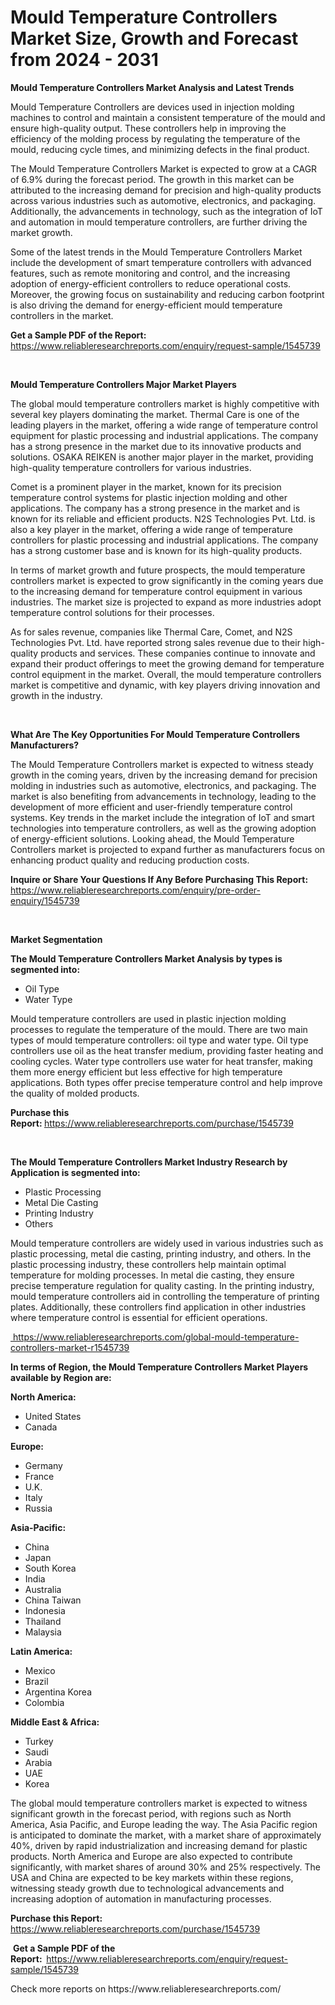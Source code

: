 <p><h1>Mould Temperature Controllers Market Size, Growth and Forecast from 2024 - 2031</h1></p><p><strong>Mould Temperature Controllers Market Analysis and Latest Trends</strong></p>
<p><p>Mould Temperature Controllers are devices used in injection molding machines to control and maintain a consistent temperature of the mould and ensure high-quality output. These controllers help in improving the efficiency of the molding process by regulating the temperature of the mould, reducing cycle times, and minimizing defects in the final product.</p><p>The Mould Temperature Controllers Market is expected to grow at a CAGR of 6.9% during the forecast period. The growth in this market can be attributed to the increasing demand for precision and high-quality products across various industries such as automotive, electronics, and packaging. Additionally, the advancements in technology, such as the integration of IoT and automation in mould temperature controllers, are further driving the market growth.</p><p>Some of the latest trends in the Mould Temperature Controllers Market include the development of smart temperature controllers with advanced features, such as remote monitoring and control, and the increasing adoption of energy-efficient controllers to reduce operational costs. Moreover, the growing focus on sustainability and reducing carbon footprint is also driving the demand for energy-efficient mould temperature controllers in the market.</p></p>
<p><strong>Get a Sample PDF of the Report:&nbsp;</strong> <a href="https://www.reliableresearchreports.com/enquiry/request-sample/1545739">https://www.reliableresearchreports.com/enquiry/request-sample/1545739</a></p>
<p>&nbsp;</p>
<p><strong>Mould Temperature Controllers Major Market Players</strong></p>
<p><p>The global mould temperature controllers market is highly competitive with several key players dominating the market. Thermal Care is one of the leading players in the market, offering a wide range of temperature control equipment for plastic processing and industrial applications. The company has a strong presence in the market due to its innovative products and solutions. OSAKA REIKEN is another major player in the market, providing high-quality temperature controllers for various industries.</p><p>Comet is a prominent player in the market, known for its precision temperature control systems for plastic injection molding and other applications. The company has a strong presence in the market and is known for its reliable and efficient products. N2S Technologies Pvt. Ltd. is also a key player in the market, offering a wide range of temperature controllers for plastic processing and industrial applications. The company has a strong customer base and is known for its high-quality products.</p><p>In terms of market growth and future prospects, the mould temperature controllers market is expected to grow significantly in the coming years due to the increasing demand for temperature control equipment in various industries. The market size is projected to expand as more industries adopt temperature control solutions for their processes.</p><p>As for sales revenue, companies like Thermal Care, Comet, and N2S Technologies Pvt. Ltd. have reported strong sales revenue due to their high-quality products and services. These companies continue to innovate and expand their product offerings to meet the growing demand for temperature control equipment in the market. Overall, the mould temperature controllers market is competitive and dynamic, with key players driving innovation and growth in the industry.</p></p>
<p>&nbsp;</p>
<p><strong>What Are The Key Opportunities For Mould Temperature Controllers Manufacturers?</strong></p>
<p><p>The Mould Temperature Controllers market is expected to witness steady growth in the coming years, driven by the increasing demand for precision molding in industries such as automotive, electronics, and packaging. The market is also benefiting from advancements in technology, leading to the development of more efficient and user-friendly temperature control systems. Key trends in the market include the integration of IoT and smart technologies into temperature controllers, as well as the growing adoption of energy-efficient solutions. Looking ahead, the Mould Temperature Controllers market is projected to expand further as manufacturers focus on enhancing product quality and reducing production costs.</p></p>
<p><strong>Inquire or Share Your Questions If Any Before Purchasing This Report:</strong> <a href="https://www.reliableresearchreports.com/enquiry/pre-order-enquiry/1545739">https://www.reliableresearchreports.com/enquiry/pre-order-enquiry/1545739</a></p>
<p>&nbsp;</p>
<p><strong>Market Segmentation</strong></p>
<p><strong>The Mould Temperature Controllers Market Analysis by types is segmented into:</strong></p>
<p><ul><li>Oil Type</li><li>Water Type</li></ul></p>
<p><p>Mould temperature controllers are used in plastic injection molding processes to regulate the temperature of the mould. There are two main types of mould temperature controllers: oil type and water type. Oil type controllers use oil as the heat transfer medium, providing faster heating and cooling cycles. Water type controllers use water for heat transfer, making them more energy efficient but less effective for high temperature applications. Both types offer precise temperature control and help improve the quality of molded products.</p></p>
<p><strong>Purchase this Report:&nbsp;</strong><a href="https://www.reliableresearchreports.com/purchase/1545739">https://www.reliableresearchreports.com/purchase/1545739</a></p>
<p>&nbsp;</p>
<p><strong>The Mould Temperature Controllers Market Industry Research by Application is segmented into:</strong></p>
<p><ul><li>Plastic Processing</li><li>Metal Die Casting</li><li>Printing Industry</li><li>Others</li></ul></p>
<p><p>Mould temperature controllers are widely used in various industries such as plastic processing, metal die casting, printing industry, and others. In the plastic processing industry, these controllers help maintain optimal temperature for molding processes. In metal die casting, they ensure precise temperature regulation for quality casting. In the printing industry, mould temperature controllers aid in controlling the temperature of printing plates. Additionally, these controllers find application in other industries where temperature control is essential for efficient operations.</p></p>
<p><a href="https://www.reliableresearchreports.com/global-mould-temperature-controllers-market-r1545739">&nbsp;https://www.reliableresearchreports.com/global-mould-temperature-controllers-market-r1545739</a></p>
<p><strong>In terms of Region, the Mould Temperature Controllers Market Players available by Region are:</strong></p>
<p>
    <p> <strong> North America: </strong>
        <ul>
            <li>United States</li>
            <li>Canada</li>
        </ul>
        </p> 
    <p> <strong> Europe: </strong>
        <ul>
            <li>Germany</li>
            <li>France</li>
            <li>U.K.</li>
            <li>Italy</li>
            <li>Russia</li>
        </ul>
        </p> 
    <p> <strong> Asia-Pacific: </strong>
        <ul>
            <li>China</li>
            <li>Japan</li>
            <li>South Korea</li>
            <li>India</li>
            <li>Australia</li>
            <li>China Taiwan</li>
            <li>Indonesia</li>
            <li>Thailand</li>
            <li>Malaysia</li>
        </ul>
        </p> 
    <p> <strong> Latin America: </strong>
        <ul>
            <li>Mexico</li>
            <li>Brazil</li>
            <li>Argentina Korea</li>
            <li>Colombia</li>
        </ul>
        </p> 
    <p> <strong> Middle East & Africa: </strong>
        <ul>
            <li>Turkey</li>
            <li>Saudi</li>
            <li>Arabia</li>
            <li>UAE</li>
            <li>Korea</li>
        </ul>
    </p>
    </p>
<p><p>The global mould temperature controllers market is expected to witness significant growth in the forecast period, with regions such as North America, Asia Pacific, and Europe leading the way. The Asia Pacific region is anticipated to dominate the market, with a market share of approximately 40%, driven by rapid industrialization and increasing demand for plastic products. North America and Europe are also expected to contribute significantly, with market shares of around 30% and 25% respectively. The USA and China are expected to be key markets within these regions, witnessing steady growth due to technological advancements and increasing adoption of automation in manufacturing processes.</p></p>
<p><strong>Purchase this Report: </strong><a href="https://www.reliableresearchreports.com/purchase/1545739">https://www.reliableresearchreports.com/purchase/1545739</a></p>
<p>&nbsp;<strong>Get a Sample PDF of the Report:&nbsp;&nbsp;</strong><a href="https://www.reliableresearchreports.com/enquiry/request-sample/1545739">https://www.reliableresearchreports.com/enquiry/request-sample/1545739</a></p>
<p><strong></strong></p>
<p>Check more reports on https://www.reliableresearchreports.com/</p>